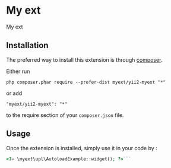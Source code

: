 My ext
======
My ext

Installation
------------

The preferred way to install this extension is through [composer](http://getcomposer.org/download/).

Either run

```
php composer.phar require --prefer-dist myext/yii2-myext "*"
```

or add

```
"myext/yii2-myext": "*"
```

to the require section of your `composer.json` file.


Usage
-----

Once the extension is installed, simply use it in your code by  :

```php
<?= \myext\upl\AutoloadExample::widget(); ?>```